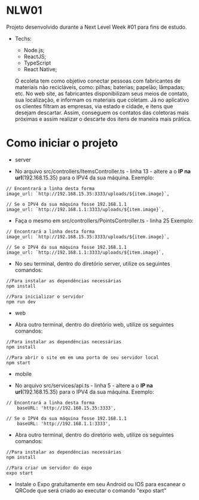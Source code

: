 # NLW01
  Projeto desenvolvido durante a Next Level Week #01 para fins de estudo.
  
  
* Techs:
  - Node.js;
  - ReactJS;
  - TypeScript
  - React Native;
  
  O ecoleta tem como objetivo conectar pessoas com fabricantes de materiais não recicláveis, como: pilhas; baterias; papelão; lâmpadas;
etc. 
  No web site, as fabricantes disponibilizam seus meios de contato, sua localização, e informam os materiais que coletam. Já no aplicativo
os clientes filtram as empresas, via estado e cidade, e itens que desejam descartar. Assim, conseguem os contatos das coletoras mais próximas e assim realizar o descarte dos itens de maneira mais prática.

# Como iniciar o projeto

* server

 - No arquivo src/controllers/ItemsController.ts - linha 13 - altere a o **IP na url**(192.168.15.35) para o IPV4 da sua máquina.
Exemplo:

```
// Encontrará a linha desta forma
image_url: `http://192.168.15.35:3333/uploads/${item.image}`,

// Se o IPV4 da sua máquina fosse 192.168.1.1
image_url: `http://192.168.1.1:3333/uploads/${item.image}`,
```

 - Faça o mesmo em src/controllers/PointsController.ts - linha 25
Exemplo:
 
```
// Encontrará a linha desta forma
image_url: `http://192.168.15.35:3333/uploads/${item.image}`,

// Se o IPV4 da sua máquina fosse 192.168.1.1
image_url: `http://192.168.1.1:3333/uploads/${item.image}`,
```

 - No seu terminal, dentro do diretório server, utilize os seguintes comandos:
 
```
//Para instalar as dependências necessárias
npm install
 
//Para inicializar o servidor
npm run dev
```
 
* web

 - Abra outro terminal, dentro do diretório web, utilize os seguintes comandos:
 
```
//Para instalar as dependências necessárias
npm install

//Para abrir o site em em uma porta de seu servidor local
npm start
```

* mobile

 - No arquivo src/services/api.ts - linha 5 - altere a o **IP na url**(192.168.15.35) para o IPV4 da sua máquina.
Exemplo:

```
// Encontrará a linha desta forma
    baseURL: 'http://192.168.15.35:3333',

// Se o IPV4 da sua máquina fosse 192.168.1.1
    baseURL: 'http://192.168.1.1:3333',
```

 - Abra outro terminal, dentro do diretório web, utilize os seguintes comandos:
 
```
//Para instalar as dependências necessárias
npm install

//Para criar um servidor do expo
expo start
```
 - Instale o Expo gratuitamente em seu Android ou IOS para escanear o QRCode que será criado ao executar o comando "expo start"
 
 
